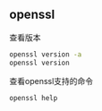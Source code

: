 ## openssl

查看版本

```sh
openssl version -a
openssl version
```

查看openssl支持的命令

```
openssl help
```

